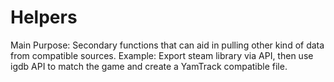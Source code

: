 # Helpers

Main Purpose: Secondary functions that can aid in pulling other kind of data from compatible sources. Example: Export steam library via API, then use igdb API to match the game and create a YamTrack compatible file.